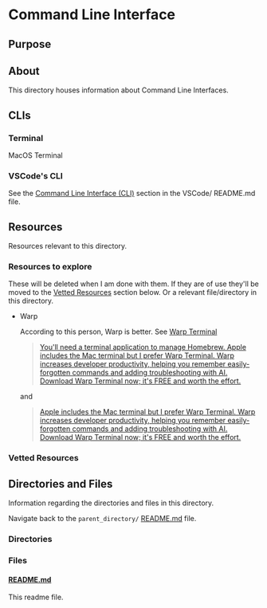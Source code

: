 # Command Line Interface

## Purpose

<!-- The purpose of this directory is to [...]. -->

## About

This directory houses information about Command Line Interfaces.

<!-- [Some information about this directory.] -->

## CLIs

### Terminal

MacOS Terminal

### VSCode's CLI

See the [Command Line Interface (CLI)](../IDEs/VisualStudioCode/README.md#command-line-interface-cli) section in the VSCode/ README.md file.

## Resources

Resources relevant to this directory.

### Resources to explore

These will be deleted when I am done with them. If they are of use they'll be moved to the [Vetted Resources](#vetted-resources) section below. Or a relevant file/directory in this directory.

- Warp

  According to this person, Warp is better. See [Warp Terminal](https://mac.install.guide/more/download-warp)

  > [You'll need a terminal application to manage Homebrew. Apple includes the Mac terminal but I prefer Warp Terminal. Warp increases developer productivity, helping you remember easily-forgotten commands and adding troubleshooting with AI. Download Warp Terminal now; it's FREE and worth the effort.](https://mac.install.guide/homebrew/8)

  and

  > [Apple includes the Mac terminal but I prefer Warp Terminal. Warp increases developer productivity, helping you remember easily-forgotten commands and adding troubleshooting with AI. Download Warp Terminal now; it's FREE and worth the effort.](https://mac.install.guide/terminal/)

### Vetted Resources

## Directories and Files

Information regarding the directories and files in this directory.

Navigate back to the `parent_directory/` [README.md](../README.md) file.

### Directories

<!-- #### [directory_name/](./path_to_directory)

[About_this_directory.]

[More_info_about_this_directory.]

The `directory_name/` [README.md](./directory_name/README.md) file. -->

<!-- Terminal -->

### Files

<!-- #### [name_of_other_file_in_here.extension]()

[About_this_file.]

[More_info_about_this_file.] -->

#### [README.md](./README.md)

This readme file.
